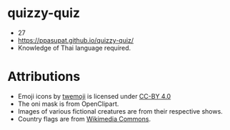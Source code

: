 # quizzy-quiz

* 27
* <https://ppasupat.github.io/quizzy-quiz/>
* Knowledge of Thai language required.

# Attributions

* Emoji icons by [twemoji](https://github.com/twitter/twemoji)
  is licensed under [CC-BY 4.0](https://creativecommons.org/licenses/by/4.0/)
* The oni mask is from OpenClipart.
* Images of various fictional creatures are from their respective shows.
* Country flags are from [Wikimedia Commons](https://en.wikipedia.org/wiki/Gallery_of_sovereign_state_flags).
